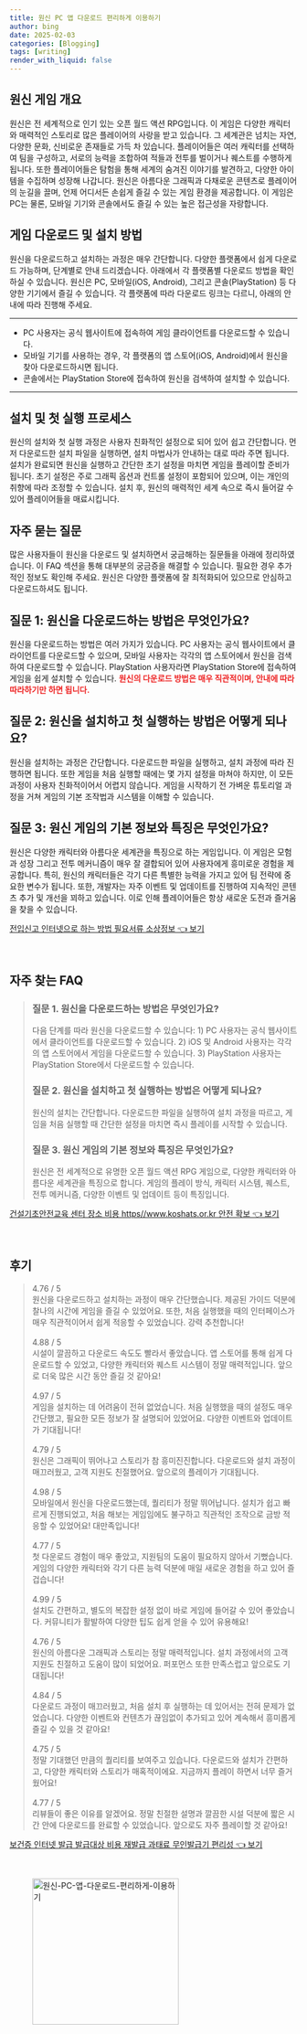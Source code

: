 ```yaml
---
title: 원신 PC 앱 다운로드 편리하게 이용하기
author: bing
date: 2025-02-03
categories: [Blogging]
tags: [writing]
render_with_liquid: false
---
```



<h2 id='원신_게임_개요'>원신 게임 개요</h2>

<p>원신은 전 세계적으로 인기 있는 오픈 월드 액션 RPG입니다. 이 게임은 다양한 캐릭터와 매력적인 스토리로 많은 플레이어의 사랑을 받고 있습니다. 그 세계관은 넘치는 자연, 다양한 문화, 신비로운 존재들로 가득 차 있습니다. 플레이어들은 여러 캐릭터를 선택하여 팀을 구성하고, 서로의 능력을 조합하여 적들과 전투를 벌이거나 퀘스트를 수행하게 됩니다. 또한 플레이어들은 탐험을 통해 세계의 숨겨진 이야기를 발견하고, 다양한 아이템을 수집하며 성장해 나갑니다. 원신은 아름다운 그래픽과 다채로운 콘텐츠로 플레이어의 눈길을 끌며, 언제 어디서든 손쉽게 즐길 수 있는 게임 환경을 제공합니다. 이 게임은 PC는 물론, 모바일 기기와 콘솔에서도 즐길 수 있는 높은 접근성을 자랑합니다.</p>

<h2 id='게임_다운로드_및_설치_방법'>게임 다운로드 및 설치 방법</h2>

<p>원신을 다운로드하고 설치하는 과정은 매우 간단합니다. 다양한 플랫폼에서 쉽게 다운로드 가능하며, 단계별로 안내 드리겠습니다. 아래에서 각 플랫폼별 다운로드 방법을 확인하실 수 있습니다. 원신은 PC, 모바일(iOS, Android), 그리고 콘솔(PlayStation) 등 다양한 기기에서 즐길 수 있습니다. 각 플랫폼에 따라 다운로드 링크는 다르니, 아래의 안내에 따라 진행해 주세요.</p>

<hr />

<ul>
    <li>PC 사용자는 공식 웹사이트에 접속하여 게임 클라이언트를 다운로드할 수 있습니다.</li>
    <li>모바일 기기를 사용하는 경우, 각 플랫폼의 앱 스토어(iOS, Android)에서 원신을 찾아 다운로드하시면 됩니다.</li>
    <li>콘솔에서는 PlayStation Store에 접속하여 원신을 검색하여 설치할 수 있습니다.</li>
</ul>

<hr />

<h2 id='설치_및_첫_실행_프로세스'>설치 및 첫 실행 프로세스</h2>

<p>원신의 설치와 첫 실행 과정은 사용자 친화적인 설정으로 되어 있어 쉽고 간단합니다. 먼저 다운로드한 설치 파일을 실행하면, 설치 마법사가 안내하는 대로 따라 주면 됩니다. 설치가 완료되면 원신을 실행하고 간단한 초기 설정을 마치면 게임을 플레이할 준비가 됩니다. 초기 설정은 주로 그래픽 옵션과 컨트롤 설정이 포함되어 있으며, 이는 개인의 취향에 따라 조정할 수 있습니다. 설치 후, 원신의 매력적인 세계 속으로 즉시 들어갈 수 있어 플레이어들을 매료시킵니다.</p>

<h2 id='자주_묻는_질문'>자주 묻는 질문</h2>

<p>많은 사용자들이 원신을 다운로드 및 설치하면서 궁금해하는 질문들을 아래에 정리하였습니다. 이 FAQ 섹션을 통해 대부분의 궁금증을 해결할 수 있습니다. 필요한 경우 추가적인 정보도 확인해 주세요. 원신은 다양한 플랫폼에 잘 최적화되어 있으므로 안심하고 다운로드하셔도 됩니다.</p>

<h2 id='질문_1_다운로드_방법'>질문 1: 원신을 다운로드하는 방법은 무엇인가요?</h2>

<p>원신을 다운로드하는 방법은 여러 가지가 있습니다. PC 사용자는 공식 웹사이트에서 클라이언트를 다운로드할 수 있으며, 모바일 사용자는 각각의 앱 스토어에서 원신을 검색하여 다운로드할 수 있습니다. PlayStation 사용자라면 PlayStation Store에 접속하여 게임을 쉽게 설치할 수 있습니다. <b><span style="color: #ee2323;">원신의 다운로드 방법은 매우 직관적이며, 안내에 따라 따라하기만 하면 됩니다.</span></b></p>

<h2 id='질문_2_설치_및_첫_실행'>질문 2: 원신을 설치하고 첫 실행하는 방법은 어떻게 되나요?</h2>

<p>원신을 설치하는 과정은 간단합니다. 다운로드한 파일을 실행하고, 설치 과정에 따라 진행하면 됩니다. 또한 게임을 처음 실행할 때에는 몇 가지 설정을 마쳐야 하지만, 이 모든 과정이 사용자 친화적이어서 어렵지 않습니다. 게임을 시작하기 전 가벼운 튜토리얼 과정을 거쳐 게임의 기본 조작법과 시스템을 이해할 수 있습니다.</p>

<h2 id='질문_3_게임_특징'>질문 3: 원신 게임의 기본 정보와 특징은 무엇인가요?</h2>

<p>원신은 다양한 캐릭터와 아름다운 세계관을 특징으로 하는 게임입니다. 이 게임은 모험과 성장 그리고 전투 메커니즘이 매우 잘 결합되어 있어 사용자에게 흥미로운 경험을 제공합니다. 특히, 원신의 캐릭터들은 각기 다른 특별한 능력을 가지고 있어 팀 전략에 중요한 변수가 됩니다. 또한, 개발자는 자주 이벤트 및 업데이트를 진행하여 지속적인 콘텐츠 추가 및 개선을 꾀하고 있습니다. 이로 인해 플레이어들은 항상 새로운 도전과 즐거움을 찾을 수 있습니다.</p>


<p><a class="click-button" title="전입신고 인터넷으로 하는 방법 필요서류 소상정보" href="https://yellowplanner.github.io/posts/%EC%A0%84%EC%9E%85%EC%8B%A0%EA%B3%A0-%EC%9D%B8%ED%84%B0%EB%84%B7%EC%9C%BC%EB%A1%9C-%ED%95%98%EB%8A%94-%EB%B0%A9%EB%B2%95-%ED%95%84%EC%9A%94%EC%84%9C%EB%A5%98-%EC%86%8C%EC%83%81%EC%A0%95%EB%B3%B4/" rel="dofollow">전입신고 인터넷으로 하는 방법 필요서류 소상정보 👈 보기</a></p><br>
<h2 id='자주_찾는_FAQ'>자주 찾는 FAQ</h2>
<div itemscope="" itemtype="https://schema.org/FAQPage"> 
<blockquote> 
<div itemscope="" itemprop="mainEntity" itemtype="https://schema.org/Question"> 
<h3 itemprop="name">질문 1. 원신을 다운로드하는 방법은 무엇인가요?</h3> 
<div itemscope="" itemprop="acceptedAnswer" itemtype="https://schema.org/Answer"> 
<span itemprop="text"> 
<p>다음 단계를 따라 원신을 다운로드할 수 있습니다: 1) PC 사용자는 공식 웹사이트에서 클라이언트를 다운로드할 수 있습니다. 2) iOS 및 Android 사용자는 각각의 앱 스토어에서 게임을 다운로드할 수 있습니다. 3) PlayStation 사용자는 PlayStation Store에서 다운로드할 수 있습니다.</p> 
</span> 
</div> 
</div> 

<div itemscope="" itemprop="mainEntity" itemtype="https://schema.org/Question"> 
<h3 itemprop="name">질문 2. 원신을 설치하고 첫 실행하는 방법은 어떻게 되나요?</h3> 
<div itemscope="" itemprop="acceptedAnswer" itemtype="https://schema.org/Answer"> 
<span itemprop="text"> 
<p>원신의 설치는 간단합니다. 다운로드한 파일을 실행하여 설치 과정을 따르고, 게임을 처음 실행할 때 간단한 설정을 마치면 즉시 플레이를 시작할 수 있습니다.</p> 
</span> 
</div> 
</div> 

<div itemscope="" itemprop="mainEntity" itemtype="https://schema.org/Question"> 
<h3 itemprop="name">질문 3. 원신 게임의 기본 정보와 특징은 무엇인가요?</h3> 
<div itemscope="" itemprop="acceptedAnswer" itemtype="https://schema.org/Answer"> 
<span itemprop="text"> 
<p>원신은 전 세계적으로 유명한 오픈 월드 액션 RPG 게임으로, 다양한 캐릭터와 아름다운 세계관을 특징으로 합니다. 게임의 플레이 방식, 캐릭터 시스템, 퀘스트, 전투 메커니즘, 다양한 이벤트 및 업데이트 등이 특징입니다.</p> 
</span> 
</div> 
</div> 
</blockquote> 
</div>
<p><a class="click-button" title="건설기초안전교육 센터 장소 비용 https//www.koshats.or.kr 안전 확보" href="https://yellowplanner.github.io/posts/%EA%B1%B4%EC%84%A4%EA%B8%B0%EC%B4%88%EC%95%88%EC%A0%84%EA%B5%90%EC%9C%A1-%EC%84%BC%ED%84%B0-%EC%9E%A5%EC%86%8C-%EB%B9%84%EC%9A%A9-httpswww.koshats.or.kr-%EC%95%88%EC%A0%84-%ED%99%95%EB%B3%B4/" rel="dofollow">건설기초안전교육 센터 장소 비용 https//www.koshats.or.kr 안전 확보 👈 보기</a></p><br>
<h2 id='후기'>후기</h2>
<div itemscope itemtype="https://schema.org/Product">
  <blockquote>
  <div itemprop="review" itemscope itemtype="https://schema.org/Review">
      <div itemprop="reviewRating" itemscope itemtype="https://schema.org/Rating"> <span itemprop="ratingValue">4.76</span> / <span itemprop="bestRating">5</span> </div>
      <span itemprop="reviewBody">원신을 다운로드하고 설치하는 과정이 매우 간단했습니다. 제공된 가이드 덕분에 찰나의 시간에 게임을 즐길 수 있었어요. 또한, 처음 실행했을 때의 인터페이스가 매우 직관적이어서 쉽게 적응할 수 있었습니다. 강력 추천합니다!</span>
  </div>
  <br>
  <div itemprop="review" itemscope itemtype="https://schema.org/Review">
      <div itemprop="reviewRating" itemscope itemtype="https://schema.org/Rating"> <span itemprop="ratingValue">4.88</span> / <span itemprop="bestRating">5</span> </div>
      <span itemprop="reviewBody">시설이 깔끔하고 다운로드 속도도 빨라서 좋았습니다. 앱 스토어를 통해 쉽게 다운로드할 수 있었고, 다양한 캐릭터와 퀘스트 시스템이 정말 매력적입니다. 앞으로 더욱 많은 시간 동안 즐길 것 같아요!</span>
  </div>
  <br>
  <div itemprop="review" itemscope itemtype="https://schema.org/Review">
      <div itemprop="reviewRating" itemscope itemtype="https://schema.org/Rating"> <span itemprop="ratingValue">4.97</span> / <span itemprop="bestRating">5</span> </div>
      <span itemprop="reviewBody">게임을 설치하는 데 어려움이 전혀 없었습니다. 처음 실행했을 때의 설정도 매우 간단했고, 필요한 모든 정보가 잘 설명되어 있었어요. 다양한 이벤트와 업데이트가 기대됩니다!</span>
  </div>
  <br>
  <div itemprop="review" itemscope itemtype="https://schema.org/Review">
      <div itemprop="reviewRating" itemscope itemtype="https://schema.org/Rating"> <span itemprop="ratingValue">4.79</span> / <span itemprop="bestRating">5</span> </div>
      <span itemprop="reviewBody">원신은 그래픽이 뛰어나고 스토리가 참 흥미진진합니다. 다운로드와 설치 과정이 매끄러웠고, 고객 지원도 친절했어요. 앞으로의 플레이가 기대됩니다.</span>
  </div>
  <br>
  <div itemprop="review" itemscope itemtype="https://schema.org/Review">
      <div itemprop="reviewRating" itemscope itemtype="https://schema.org/Rating"> <span itemprop="ratingValue">4.98</span> / <span itemprop="bestRating">5</span> </div>
      <span itemprop="reviewBody">모바일에서 원신을 다운로드했는데, 퀄리티가 정말 뛰어납니다. 설치가 쉽고 빠르게 진행되었고, 처음 해보는 게임임에도 불구하고 직관적인 조작으로 금방 적응할 수 있었어요! 대만족입니다!</span>
  </div>
  <br>
  <div itemprop="review" itemscope itemtype="https://schema.org/Review">
      <div itemprop="reviewRating" itemscope itemtype="schema.org/Rating"> <span itemprop="ratingValue">4.77</span> / <span itemprop="bestRating">5</span> </div>
      <span itemprop="reviewBody">첫 다운로드 경험이 매우 좋았고, 지원팀의 도움이 필요하지 않아서 기뻤습니다. 게임의 다양한 캐릭터와 각기 다른 능력 덕분에 매일 새로운 경험을 하고 있어 즐겁습니다!</span>
  </div>
  <br>
  <div itemprop="review" itemscope itemtype="https://schema.org/Review">
      <div itemprop="reviewRating" itemscope itemtype="https://schema.org/Rating"> <span itemprop="ratingValue">4.99</span> / <span itemprop="bestRating">5</span> </div>
      <span itemprop="reviewBody">설치도 간편하고, 별도의 복잡한 설정 없이 바로 게임에 들어갈 수 있어 좋았습니다. 커뮤니티가 활발하여 다양한 팁도 쉽게 얻을 수 있어 유용해요!</span>
  </div>
  <br>
  <div itemprop="review" itemscope itemtype="https://schema.org/Review">
      <div itemprop="reviewRating" itemscope itemtype="schema.org/Rating"> <span itemprop="ratingValue">4.76</span> / <span itemprop="bestRating">5</span> </div>
      <span itemprop="reviewBody">원신의 아름다운 그래픽과 스토리는 정말 매력적입니다. 설치 과정에서의 고객 지원도 친절하고 도움이 많이 되었어요. 퍼포먼스 또한 만족스럽고 앞으로도 기대됩니다!</span>
  </div>
  <br>
  <div itemprop="review" itemscope itemtype="schema.org/Review">
      <div itemprop="reviewRating" itemscope itemtype="schema.org/Rating"> <span itemprop="ratingValue">4.84</span> / <span itemprop="bestRating">5</span> </div>
      <span itemprop="reviewBody">다운로드 과정이 매끄러웠고, 처음 설치 후 실행하는 데 있어서는 전혀 문제가 없었습니다. 다양한 이벤트와 컨텐츠가 끊임없이 추가되고 있어 계속해서 흥미롭게 즐길 수 있을 것 같아요!</span>
  </div>
  <br>
  <div itemprop="review" itemscope itemtype="schema.org/Review">
      <div itemprop="reviewRating" itemscope itemtype="schema.org/Rating"> <span itemprop="ratingValue">4.75</span> / <span itemprop="bestRating">5</span> </div>
      <span itemprop="reviewBody">정말 기대했던 만큼의 퀄리티를 보여주고 있습니다. 다운로드와 설치가 간편하고, 다양한 캐릭터와 스토리가 매혹적이에요. 지금까지 플레이 하면서 너무 즐거웠어요!</span>
  </div>
  <br>
  <div itemprop="review" itemscope itemtype="schema.org/Review">
      <div itemprop="reviewRating" itemscope itemtype="schema.org/Rating"> <span itemprop="ratingValue">4.77</span> / <span itemprop="bestRating">5</span> </div>
      <span itemprop="reviewBody">리뷰들이 좋은 이유를 알겠어요. 정말 친절한 설명과 깔끔한 시설 덕분에 짧은 시간 안에 다운로드를 완료할 수 있었습니다. 앞으로도 자주 플레이할 것 같아요!</span>
  </div>
  </blockquote>
</div>
<p><a class="click-button" title="보건증 인터넷 발급 발급대상 비용 재발급 과태료 무인발급기 편리성" href="https://yellowplanner.github.io/posts/%EB%B3%B4%EA%B1%B4%EC%A6%9D-%EC%9D%B8%ED%84%B0%EB%84%B7-%EB%B0%9C%EA%B8%89-%EB%B0%9C%EA%B8%89%EB%8C%80%EC%83%81-%EB%B9%84%EC%9A%A9-%EC%9E%AC%EB%B0%9C%EA%B8%89-%EA%B3%BC%ED%83%9C%EB%A3%8C-%EB%AC%B4%EC%9D%B8%EB%B0%9C%EA%B8%89%EA%B8%B0-%ED%8E%B8%EB%A6%AC%EC%84%B1/" rel="dofollow">보건증 인터넷 발급 발급대상 비용 재발급 과태료 무인발급기 편리성 👈 보기</a></p><br>
<figure class="image"><img src="https://yellowplanner.github.io/assets/img/thumbnail/원신-PC-앱-다운로드-편리하게-이용하기.webp" alt="원신-PC-앱-다운로드-편리하게-이용하기" width="256" height="256"></figure>